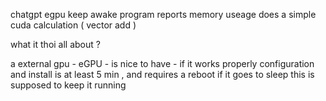 chatgpt
egpu keep awake program
reports memory useage
does a simple cuda calculation ( vector add )

what it thoi all about ?

a external gpu - eGPU - is nice to have - if it works properly
configuration and install is at least 5 min , and requires a reboot if it goes to sleep
this is supposed to keep it running
